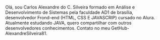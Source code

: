Olá, sou Carlos Alexandre do C. Silveira formado em Análise e Desenvolvimento de Sistemas pela faculdade AD1 de brasília, desenvolvedor Frond-end (HTML, CSS E JAVASCRIP) cursado no Alura.
Atualmente estudando JAVA, quero compartilhar com outros desenvolvedores conhecimentos.
Contato no meu GetHub- AlexandreSilveira81.

<!---
AlexandreSilveira81/AlexandreSilveira81 is a ✨ special ✨ repository because its `README.md` (this file) appears on your GitHub profile.
You can click the Preview link to take a look at your changes.
--->
